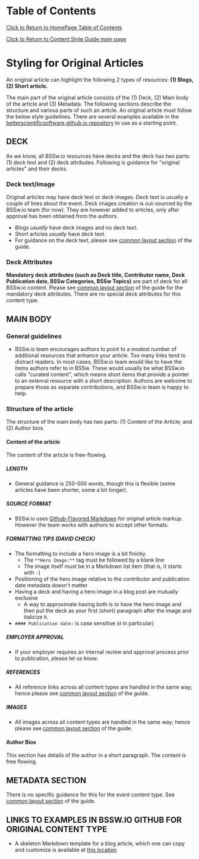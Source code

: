 Table of Contents
===============================
[Click to Return to HomePage Table of Contents](../../README.md)

[Click to Return to Content Style Guide main page](ContentStyleGuide.md)


# Styling for Original Articles

An original article can highlight the following 2 types of resources: **(1) Blogs, (2) Short article.**

The main part of the original article consists of the (1) Deck, (2) Main body of the article and (3) Metadata. The following sections describe the structure and various parts of such an article. An original article must follow the below style guidelines. There are several examples available in the [betterscientificsoftware.github.io repository](https://github.com/betterscientificsoftware/betterscientificsoftware.github.io) to use as a starting point.


## DECK
As we know, all BSSw.io resources have decks and the deck has two parts: (1) deck text and (2) deck attributes. Following is guidance for "original articles" and their decks.

### Deck text/image
Original articles may have deck text or deck images. Deck text is usually a couple of lines about the event. Deck images creation is out-sourced by the BSSw.io team (for now). They are however added to articles, only after approval has been obtained from the authors.
 * Blogs *usually* have deck images and no deck text. 
 * Short articles *usually* have deck text. 
 * For guidance on the deck text, please see [common layout section](CommonLayout.md) of the guide.

### Deck Attributes

**Mandatory deck attributes (such as Deck title, Contributor name, Deck Publication date, BSSw Categories, BSSw Topics)** are part of deck for all BSSw.io content. Please see [common layout section](CommonLayout.md) of the guide for the mandatory deck attributes. There are no special deck attributes for this content type.

## MAIN BODY

### General guidelines
* BSSw.io team encourages authors to point to a modest number of additional resources that enhance your article. Too many links tend to distract readers.  In most cases, BSSw.io team would like to have the items authors refer to in BSSw.  These would usually be what BSSw.io calls "curated content", which means short items that provide a pointer to an extenral resource with a short description.  Authors are welcome to prepare those as separate contributions, and BSSw.io team is happy to help.

### Structure of the article
The structure of the main body has two parts: (1) Content of the Article; and (2) Author bios. 

#### Content of the article
The content of the article is free-flowing.

##### LENGTH
* General guidance is 250-500 words, though this is flexible (some articles have been shorter, some a bit longer). 

##### SOURCE FORMAT
* BSSw.io uses [Github-Flavored Markdown](https://guides.github.com/features/mastering-markdown/) for original article markup.  However the team works with authors to accept other formats.
	
##### FORMATTING TIPS (DAVID CHECK)
 * The formatting to include a hero image is a bit finicky.
   - The `**Hero Image:**` tag must be followed by a blank line
   - The image itself must be in a Markdown list item (that is, it starts with `-`)
 * Positioning of the hero image relative to the contributor and publication date metadata doesn't matter
 * Having a deck and having a hero image in a blog post are mutually exclusive
   - A way to approximate having both is to have the hero image and then put the deck as your first (short) paragraph after the image and italicize it.
 * `#### Publication date:` is case sensitive (`d` in particular)

##### EMPLOYER APPROVAL
* If your employer requires an internal review and approval process prior to publication, please let us know.

##### REFERENCES
*  All reference links across all content types are handled in the same way; hence please see [common layout section](CommonLayout.md) of the guide.

##### IMAGES
* All images across all content types are handled in the same way; hence please see [common layout section](CommonLayout.md) of the guide.

#### Author Bios
This section has details of the author in a short paragraph. The content is free flowing.

## METADATA SECTION
There is no specific guidance for this for the event content type. See [common layout section](CommonLayout.md) of the guide.

## LINKS TO EXAMPLES IN BSSW.IO GITHUB FOR ORIGINAL CONTENT TYPE

* A skeleton Markdown template for a blog article, which one can copy and customize is available at [this location](https://github.com/betterscientificsoftware/betterscientificsoftware.github.io/blob/master/Articles/Blog/BlogArticleSkeletonA.md)



<!---
   Publish: no
---!>
